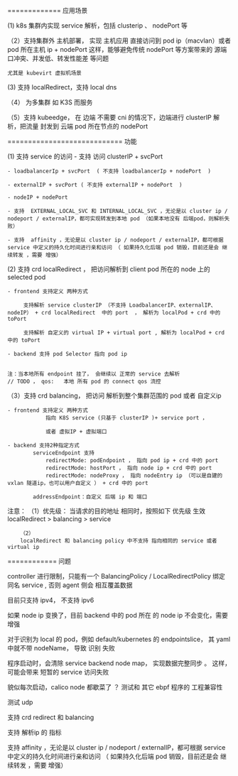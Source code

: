 
=============  应用场景

(1)  k8s 集群内实现 service 解析，包括 clusterip 、 nodePort 等

（2）支持集群外 主机部署， 实现 主机应用 直接访问到 pod ip（macvlan）或者  pod 所在主机 ip + nodePort
这样，能够避免传统 nodePort 等方案带来的 源端口冲突、并发低、转发性能差 等问题

    尤其是 kubevirt 虚拟机场景

(3) 支持 localRedirect，支持 local dns

（4） 为多集群 如 K3S 而服务

（5）支持 kubeedge， 在 边端 不需要 cni 的情况下，边端进行 clusterIP 解析，把流量 封发到 云端
pod 所在节点的 nodePort


============================ 功能

(1) 支持 service 的访问
	- 支持 访问 clusterIP + svcPort

	- loadbalancerIp + svcPort  ( 不支持 loadbalancerIp + nodePort  )

	- externalIP + svcPort ( 不支持 externalIP + nodePort  )

	- nodeIP + nodePort

	- 支持  EXTERNAL_LOCAL_SVC 和 INTERNAL_LOCAL_SVC ，无论是以 cluster ip / nodeport / externalIP，都可实现转发到本地 pod （如果本地没有 后端pod，则解析失败）

	- 支持  affinity ，无论是以 cluster ip / nodeport / externalIP，都可根据 service 中定义的持久化时间进行亲和访问 （ 如果持久化后端 pod 销毁，目前还是会 继续转发 ，需要 增强） 

(2) 支持 crd  localRedirect ， 把访问解析到 client pod 所在的 node 上的 selected pod

	- frontend 支持定义 两种方式 

	     支持解析 service clusterIP （不支持 LoadbalancerIP、externalIP、nodeIP） + crd localRedirect  中的 port  ， 解析为 localPod + crd 中的 toPort

         支持解析 自定义的 virtual IP + virtual port , 解析为 localPod + crd 中的 toPort

	- backend 支持 pod Selector 指向 pod ip


    注：当本地所有 endpoint 挂了， 会继续以 正常的 service 去解析
    // TODO ， qos:   本地 所有 pod 的 connect qos 流控


（3）支持 crd  balancing， 把访问 解析到整个集群范围的 pod 或者 自定义ip 
	
	- frontend 支持定义 两种方式 
				指向 K8S service (只基于 clusterIP )+ service port ， 

				或者 虚拟IP + 虚拟端口

	- backend 支持2种指定方式
			serviceEndpoint 支持 
				redirectMode: podEndpoint ， 指向 pod ip + crd 中的 port
				redirectMode: hostPort ， 指向 node ip + crd 中的 port
				redirectMode: nodeProxy ， 指向 nodeEntry ip （可以是自建的 vxlan 隧道ip，也可以用户自定义 ） + crd 中的 port

			addressEndpoint：自定义 后端 ip 和 端口




注意：
		（1）优先级：
		当请求的目的地址 相同时，按照如下 优先级 生效
		localRedirect > balancing > service
		
		（2）
		localRedirect 和 balancing policy 中不支持 指向相同的 service 或者 virtual ip




============ 问题

controller 进行限制，只能有一个 BalancingPolicy / LocalRedirectPolicy 绑定 同名 service   , 否则 agent 侧会 相互覆盖数据

目前只支持 ipv4， 不支持 ipv6

如果 node ip 变换了，目前 backend 中的 pod 所在 的 node ip 不会变化，需要增强

对于识别为 local 的 pod，例如 default/kubernetes 的 endpointslice， 其 yaml 中就不带 nodeName， 导致 识别 失败

程序启动时，会清除 service backend node map， 实现数据完整同步 。 这样，可能会带来 短暂的 service 访问失败

貌似每次启动，calico node 都歇菜了 ？ 测试和 其它 ebpf 程序的 工程兼容性

测试 udp

支持 crd redirect 和 balancing

支持 解析ip 的 指标


 支持  affinity ，无论是以 cluster ip / nodeport / externalIP，都可根据 service 中定义的持久化时间进行亲和访问 （ 如果持久化后端 pod 销毁，目前还是会 继续转发 ，需要 增强） 

 